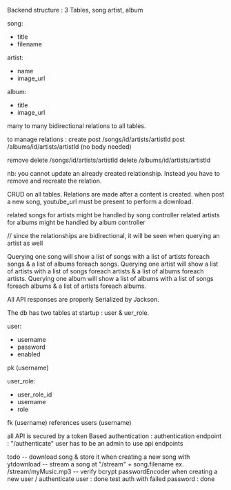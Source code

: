 Backend structure :
3 Tables, song artist, album

song:
- title
- filename

artist:
- name
- image_url

album:
- title
- image_url

many to many bidirectional relations to all tables.

to manage relations :
create
post /songs/id/artists/artistId
post /albums/id/artists/artistId
(no body needed)

remove
delete /songs/id/artists/artistId
delete /albums/id/artists/artistId

nb: you cannot update an already created relationship. Instead you have to remove and recreate the relation.

CRUD on all tables. Relations are made after a content is created.
when post a new song, youtube_url must be present to perform a download.

related songs for artists might be handled by song controller 
related artists for albums might be handled by album controller 


// since the relationships are  bidirectional, it will be seen when querying an artist as well

Querying one song will show a list of songs with a list of artists foreach songs & a list of albums foreach songs.
Querying one artist will show a list of artists with a list of songs foreach artists & a list of albums foreach artists.
Querying one album will show a list of albums with a list of songs foreach albums & a list of artists foreach albums.

All API responses are properly Serialized by Jackson.

The db has two tables at startup : user & uer_role.

user:
- username
- password
- enabled

pk (username)

user_role:
- user_role_id
- username
- role

fk (username) references users (username)

all API is secured by a token Based authentication :
authentication endpoint : "/authenticate"
user has to be an admin to use api endpoints

todo -- download song & store it when creating a new song with ytdownload
-- stream a song at "/stream" + song.filename ex. /stream/myMusic.mp3
-- verify bcrypt passwordEncoder when creating a new user / authenticate user : done
test auth with failed password : done